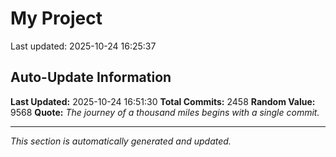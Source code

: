 # My Project


Last updated: 2025-10-24 16:25:37

































































































































































































































































































































































































































































































































































































































































































































































































































































































































































































































































































































































































































































































































































































































































































































































































































































































































































































































































































































































































































































































































































































































































































































































































































































































































































































































































































































































































































































































































































## Auto-Update Information

**Last Updated:** 2025-10-24 16:51:30
**Total Commits:** 2458
**Random Value:** 9568
**Quote:** _The journey of a thousand miles begins with a single commit._

---
_This section is automatically generated and updated._